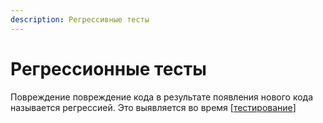 ```yaml
---
description: Регрессивные тесты
---
```

# Регрессионные тесты

Повреждение повреждение кода в результате появления нового кода называется регрессией. Это выявляется во время [[тестирование]]

[//begin]: # "Autogenerated link references for markdown compatibility"
[тестирование]: ../lists/тестирование "Основные принципы тестровния"
[//end]: # "Autogenerated link references"